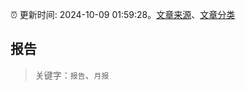 :alarm_clock: 更新时间: 2024-10-09 01:59:28。[文章来源](/README.md)、[文章分类](/TAGS.md)

## 报告


> 关键字：`报告`、`月报`



